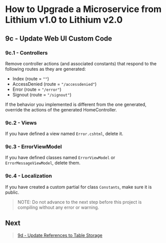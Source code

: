 # How to Upgrade a Microservice from Lithium v1.0 to Lithium v2.0

## 9c - Update Web UI Custom Code

### 9c.1 - Controllers

Remove controller actions (and associated constants) that respond to the following routes as they are generated:

- Index (route = `""`)
- AccessDenied (route = `"/accessdenied"`)
- Error (route = `"/error"`)
- Signout (route = `"/signout"`)

If the behavior you implemented is different from the one generated, override the actions of the generated HomeController.

### 9c.2 - Views

If you have defined a view named `Error.cshtml`, delete it.

### 9c.3 - ErrorViewModel

If you have defined classes named `ErrorViewModel` or `ErrorMessageViewModel`, delete them.

### 9c.4 - Localization

If you have created a custom partial for class `Constants`, make sure it is public.

> NOTE: Do not advance to the next step before this project is compiling without any error or warning.

## Next

> [9d - Update References to Table Storage](./09d-update-webapi-table-storage.md)